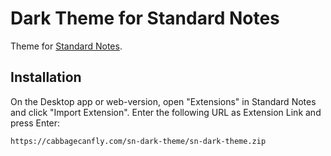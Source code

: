 # Dark Theme for Standard Notes

Theme for [Standard Notes](https://standardnotes.org/).

## Installation

On the Desktop app or web-version, open "Extensions" in Standard Notes and click "Import Extension". Enter the following URL as Extension Link and press Enter:

```
https://cabbagecanfly.com/sn-dark-theme/sn-dark-theme.zip
```

<!-- ## Preview -->

<!-- <img src="https://raw.githubusercontent.com/christianhans/sn-pure-black-theme/master/preview1.png" width="300px">  <img src="https://raw.githubusercontent.com/christianhans/sn-pure-black-theme/master/preview2.png" width="300px"> -->
